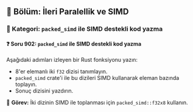 ## 📘 Bölüm: İleri Paralellik ve SIMD
### 🔹 Kategori: `packed_simd` ile SIMD destekli kod yazma
#### ❓ Soru 902: `packed_simd` ile SIMD destekli kod yazma

Aşağıdaki adımları izleyen bir Rust fonksiyonu yazın:

- 8'er elemanlı iki `f32` dizisi tanımlayın.
- `packed_simd` crate'i ile bu dizileri SIMD kullanarak eleman bazında toplayın.
- Sonuç dizisini yazdırın.

🔧 **Görev:** İki dizinin SIMD ile toplanması için `packed_simd::f32x8` kullanın.
